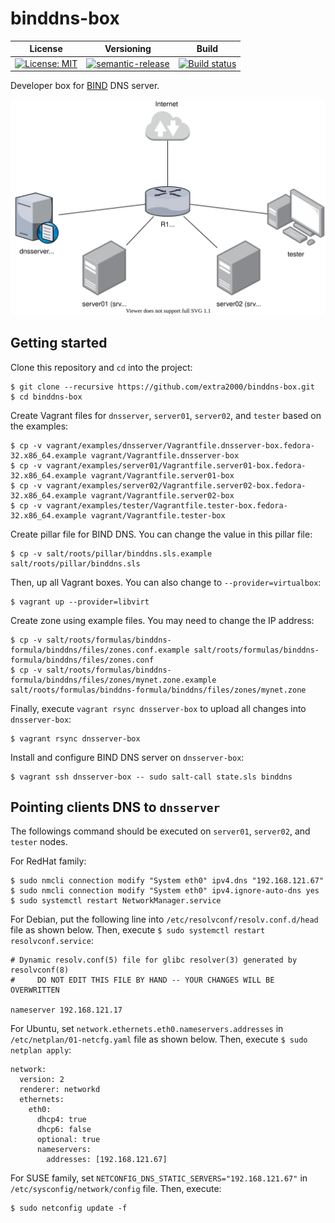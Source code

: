 # binddns-box

| License | Versioning | Build |
| ------- | ---------- | ----- |
| [![License: MIT](https://img.shields.io/badge/License-MIT-yellow.svg)](https://opensource.org/licenses/MIT) | [![semantic-release](https://img.shields.io/badge/%20%20%F0%9F%93%A6%F0%9F%9A%80-semantic--release-e10079.svg)](https://github.com/semantic-release/semantic-release) | [![Build status](https://ci.appveyor.com/api/projects/status/drq2870h10wn4ms7/branch/master?svg=true)](https://ci.appveyor.com/project/nikAizuddin/binddns-box/branch/master) |

Developer box for [BIND](https://www.isc.org/bind/) DNS server.

![deployment](docs/resources/deployment.svg)


## Getting started

Clone this repository and `cd` into the project:
```
$ git clone --recursive https://github.com/extra2000/binddns-box.git
$ cd binddns-box
```

Create Vagrant files for `dnsserver`, `server01`, `server02`, and `tester` based on the examples:
```
$ cp -v vagrant/examples/dnsserver/Vagrantfile.dnsserver-box.fedora-32.x86_64.example vagrant/Vagrantfile.dnsserver-box
$ cp -v vagrant/examples/server01/Vagrantfile.server01-box.fedora-32.x86_64.example vagrant/Vagrantfile.server01-box
$ cp -v vagrant/examples/server02/Vagrantfile.server02-box.fedora-32.x86_64.example vagrant/Vagrantfile.server02-box
$ cp -v vagrant/examples/tester/Vagrantfile.tester-box.fedora-32.x86_64.example vagrant/Vagrantfile.tester-box
```

Create pillar file for BIND DNS. You can change the value in this pillar file:
```
$ cp -v salt/roots/pillar/binddns.sls.example salt/roots/pillar/binddns.sls
```

Then, up all Vagrant boxes. You can also change to `--provider=virtualbox`:
```
$ vagrant up --provider=libvirt
```

Create zone using example files. You may need to change the IP address:
```
$ cp -v salt/roots/formulas/binddns-formula/binddns/files/zones.conf.example salt/roots/formulas/binddns-formula/binddns/files/zones.conf
$ cp -v salt/roots/formulas/binddns-formula/binddns/files/zones/mynet.zone.example salt/roots/formulas/binddns-formula/binddns/files/zones/mynet.zone
```

Finally, execute `vagrant rsync dnsserver-box` to upload all changes into `dnsserver-box`:
```
$ vagrant rsync dnsserver-box
```

Install and configure BIND DNS server on `dnsserver-box`:
```
$ vagrant ssh dnsserver-box -- sudo salt-call state.sls binddns
```


## Pointing clients DNS to `dnsserver`

The followings command should be executed on `server01`, `server02`, and `tester` nodes.

For RedHat family:
```
$ sudo nmcli connection modify "System eth0" ipv4.dns "192.168.121.67"
$ sudo nmcli connection modify "System eth0" ipv4.ignore-auto-dns yes
$ sudo systemctl restart NetworkManager.service
```

For Debian, put the following line into `/etc/resolvconf/resolv.conf.d/head` file as shown below. Then, execute `$ sudo systemctl restart resolvconf.service`:
```
# Dynamic resolv.conf(5) file for glibc resolver(3) generated by resolvconf(8)
#     DO NOT EDIT THIS FILE BY HAND -- YOUR CHANGES WILL BE OVERWRITTEN

nameserver 192.168.121.17
```

For Ubuntu, set `network.ethernets.eth0.nameservers.addresses` in `/etc/netplan/01-netcfg.yaml` file as shown below. Then, execute `$ sudo netplan apply`:
```
network:
  version: 2
  renderer: networkd
  ethernets:
    eth0:
      dhcp4: true
      dhcp6: false
      optional: true
      nameservers:
        addresses: [192.168.121.67]
```

For SUSE family, set `NETCONFIG_DNS_STATIC_SERVERS="192.168.121.67"` in `/etc/sysconfig/network/config` file. Then, execute:
```
$ sudo netconfig update -f
```
